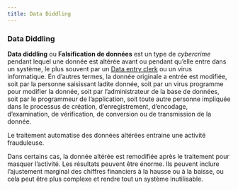 ```yaml
---
title: Data Diddling
---
```


### Data Diddling

**Data diddling** ou **Falsification de données** est un type de _cybercrime_ pendant lequel une donnée est altérée avant ou pendant qu’elle entre dans un système, le plus souvent par un [Data entry clerk](url) ou un virus informatique. En d’autres termes, la donnée originale a entrée est modifiée, soit par la personne saisissant ladite donnée, soit par un virus programme pour modifier la donnée, soit par l’administrateur de la base de données, soit par le programmeur de l’application, soit toute autre personne impliquée dans le processus de création, d’enregistrement, d’encodage, d’examination, de vérification, de conversion ou de transmission de la donnée. 

Le traitement automatise des données altérées entraine une activité frauduleuse. 

Dans certains cas, la donnée altérée est remodifiée après le traitement pour masquer l’activité. Les résultats peuvent être énorme. Ils peuvent inclure l’ajustement marginal des chiffres financiers à la hausse ou à la baisse, ou cela peut être plus complexe et rendre tout un système inutilisable. 